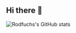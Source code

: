 ## Hi there 👋


![Rodfuchs's GitHub stats](https://github-readme-stats.vercel.app/api?username=Rodfuchs&theme=kacho_ga_icons=true)
